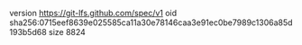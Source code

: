 version https://git-lfs.github.com/spec/v1
oid sha256:0715eef8639e025585ca11a30e78146caa3e91ec0be7989c1306a85d193b5d68
size 8824

